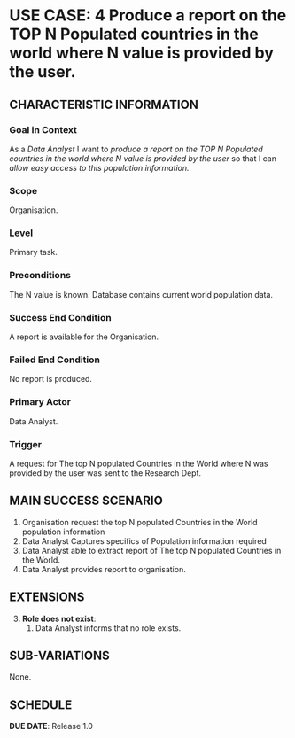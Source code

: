 # USE CASE: 4 Produce a report on the TOP N Populated countries in the world where N value is provided by the user.

## CHARACTERISTIC INFORMATION

### Goal in Context

As a *Data Analyst* I want to *produce a report on the TOP N Populated countries in the world where N value is provided by the user* so that I can *allow easy access to this population information.*

### Scope

Organisation.

### Level

Primary task.

### Preconditions

The N value is known. Database contains current world population data.

### Success End Condition

A report is available for the Organisation.

### Failed End Condition

No report is produced.

### Primary Actor

Data Analyst.

### Trigger

A request for The top N populated Countries in the World where N was provided by the user was sent to the Research Dept.

## MAIN SUCCESS SCENARIO

1. Organisation request the top N populated Countries in the World population information
2. Data Analyst Captures specifics of Population information required
3. Data Analyst able to extract report of The top N populated Countries in the World.
4. Data Analyst provides report to organisation.

## EXTENSIONS

3. **Role does not exist**:
    1. Data Analyst informs that no role exists.

## SUB-VARIATIONS

None.

## SCHEDULE

**DUE DATE**: Release 1.0
